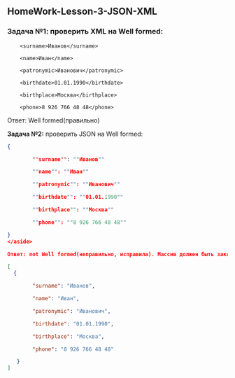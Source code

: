 ## HomeWork-Lesson-3-JSON-XML
### Задача №1: проверить XML на Well formed:

<req>

        <surname>Иванов</surname>

        <name>Иван</name>

        <patronymic>Иванович</patronymic>

        <birthdate>01.01.1990</birthdate>

        <birthplace>Москва</birthplace>

        <phone>8 926 766 48 48</phone>

</req>

Ответ: Well formed(правильно)


**Задача №2:** проверить JSON на Well formed:

```json
{

        ""surname"": ""Иванов""

        ""name"": ""Иван""

        ""patronymic"": ""Иванович""

        ""birthdate"": ""01.01.1990""

        ""birthplace"": ""Москва""

        ""phone"": ""8 926 766 48 48""

}
</aside>

Ответ: not Well formed(неправильно, исправила). Массив должен быть заключён в [] - скобки, а объекты в ней в {} - скобки. Нужно убрать парные ковычки и поставить запятые в конце каждой строки, кроме последней.

[
  {

        "surname": "Иванов",

        "name": "Иван",

        "patronymic": "Иванович",

        "birthdate": "01.01.1990",

        "birthplace": "Москва",

        "phone": "8 926 766 48 48"

   }
]
